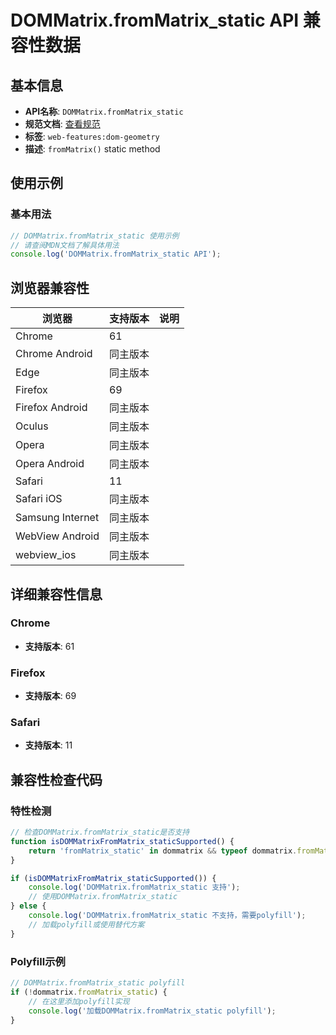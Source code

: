 # DOMMatrix.fromMatrix_static API 兼容性数据

## 基本信息

- **API名称**: `DOMMatrix.fromMatrix_static`
- **规范文档**: [查看规范](https://drafts.fxtf.org/geometry/#dom-dommatrix-frommatrix)
- **标签**: `web-features:dom-geometry`
- **描述**: `fromMatrix()` static method

## 使用示例

### 基本用法

```javascript
// DOMMatrix.fromMatrix_static 使用示例
// 请查阅MDN文档了解具体用法
console.log('DOMMatrix.fromMatrix_static API');
```

## 浏览器兼容性

| 浏览器 | 支持版本 | 说明 |
|--------|----------|------|
| Chrome | 61 |  |
| Chrome Android | 同主版本 |  |
| Edge | 同主版本 |  |
| Firefox | 69 |  |
| Firefox Android | 同主版本 |  |
| Oculus | 同主版本 |  |
| Opera | 同主版本 |  |
| Opera Android | 同主版本 |  |
| Safari | 11 |  |
| Safari iOS | 同主版本 |  |
| Samsung Internet | 同主版本 |  |
| WebView Android | 同主版本 |  |
| webview_ios | 同主版本 |  |

## 详细兼容性信息

### Chrome

- **支持版本**: 61

### Firefox

- **支持版本**: 69

### Safari

- **支持版本**: 11

## 兼容性检查代码

### 特性检测

```javascript
// 检查DOMMatrix.fromMatrix_static是否支持
function isDOMMatrixFromMatrix_staticSupported() {
    return 'fromMatrix_static' in dommatrix && typeof dommatrix.fromMatrix_static === 'function';
}

if (isDOMMatrixFromMatrix_staticSupported()) {
    console.log('DOMMatrix.fromMatrix_static 支持');
    // 使用DOMMatrix.fromMatrix_static
} else {
    console.log('DOMMatrix.fromMatrix_static 不支持，需要polyfill');
    // 加载polyfill或使用替代方案
}
```

### Polyfill示例

```javascript
// DOMMatrix.fromMatrix_static polyfill
if (!dommatrix.fromMatrix_static) {
    // 在这里添加polyfill实现
    console.log('加载DOMMatrix.fromMatrix_static polyfill');
}
```

